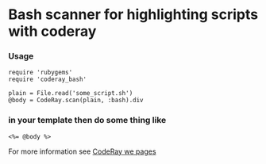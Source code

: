 Bash scanner for highlighting scripts with coderay
==================================================

### Usage

    require 'rubygems'
    require 'coderay_bash'

    plain = File.read('some_script.sh')
    @body = CodeRay.scan(plain, :bash).div

### in your template then do some thing like

    <%= @body %>

For more information see [CodeRay we pages](http://coderay.rubychan.de/)
